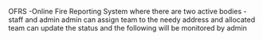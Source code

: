 OFRS -Online Fire Reporting System
where there are two active bodies -staff and admin
admin can assign team to the needy address and allocated team can update the status and the following will be monitored by admin
